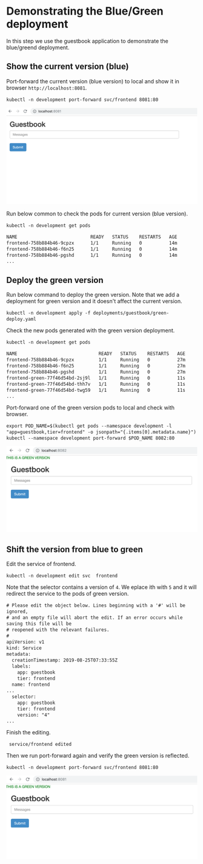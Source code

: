 # Demonstrating the Blue/Green deployment


In this step we use the guestbook application to demonstrate the blue/greend deployment.

## Show the current version (blue)

Port-forward the current version (blue version) to local and show it in browser `http://localhost:8081`.

```
kubectl -n development port-forward svc/frontend 8081:80
```

![](img/blue-green-01.png)

Run below common to check the pods for current version (blue version).

```
kubectl -n development get pods
```

```
NAME                           READY   STATUS    RESTARTS   AGE
frontend-758b884b46-9cpzx      1/1     Running   0          14m
frontend-758b884b46-f6n25      1/1     Running   0          14m
frontend-758b884b46-pgshd      1/1     Running   0          14m
...
```

## Deploy the green version

Run below command to deploy the green version. Note that we add a deployment for green version and it doesn't affect the current version.

```
kubectl -n development apply -f deployments/guestbook/green-deploy.yaml
```

Check the new pods generated with the green version deployment.

```
kubectl -n development get pods
```

```
NAME                              READY   STATUS    RESTARTS   AGE
frontend-758b884b46-9cpzx         1/1     Running   0          27m
frontend-758b884b46-f6n25         1/1     Running   0          27m
frontend-758b884b46-pgshd         1/1     Running   0          27m
frontend-green-77f46d54bd-2sj9l   1/1     Running   0          11s
frontend-green-77f46d54bd-thh7v   1/1     Running   0          11s
frontend-green-77f46d54bd-twg59   1/1     Running   0          11s
...
```

Port-forward one of the green version pods to local and check with browser.

```
export POD_NAME=$(kubectl get pods --namespace development -l "app=guestbook,tier=frontend" -o jsonpath="{.items[0].metadata.name}")
kubectl --namespace development port-forward $POD_NAME 8082:80
```

![](img/blue-green-02.png)

## Shift the version from blue to green

Edit the service of frontend.

```
kubectl -n development edit svc  frontend
```

Note that the selector contains a version of `4`. We eplace ith with `5` and it will redirect the service to the pods of green version.

```
# Please edit the object below. Lines beginning with a '#' will be ignored,
# and an empty file will abort the edit. If an error occurs while saving this file will be
# reopened with the relevant failures.
#
apiVersion: v1
kind: Service
metadata:
  creationTimestamp: 2019-08-25T07:33:55Z
  labels:
    app: guestbook
    tier: frontend
  name: frontend
...
  selector:
    app: guestbook
    tier: frontend
    version: "4"
...
```

Finish the editing.

``` 
 service/frontend edited
```

Then we run port-forward again and verify the green version is reflected.


```
kubectl -n development port-forward svc/frontend 8081:80
```

![](img/blue-green-03.png)





